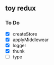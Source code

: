 ## toy redux

### To Do

- [x] createStore
- [x] applyMiddlewear
- [x] logger
- [x] thunk
- [ ] type
